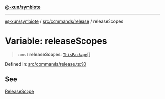 [**@-xun/symbiote**](../../../../README.md)

***

[@-xun/symbiote](../../../../README.md) / [src/commands/release](../README.md) / releaseScopes

# Variable: releaseScopes

> `const` **releaseScopes**: [`ThisPackage`](../../../configure/enumerations/ThisPackageGlobalScope.md#thispackage)[]

Defined in: [src/commands/release.ts:90](https://github.com/Xunnamius/symbiote/blob/5bc8cc1bc3878913c89597fb873ade336adb86bd/src/commands/release.ts#L90)

## See

[ReleaseScope](../../../configure/enumerations/ThisPackageGlobalScope.md)
